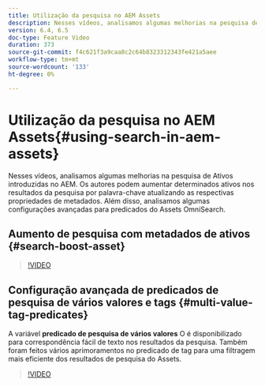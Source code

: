 ```yaml
---
title: Utilização da pesquisa no AEM Assets
description: Nesses vídeos, analisamos algumas melhorias na pesquisa de Ativos introduzidas no AEM. Os autores podem aumentar determinados ativos nos resultados da pesquisa por palavra-chave atualizando as respectivas propriedades de metadados. Além disso, analisamos algumas configurações avançadas para predicados do Assets OmniSearch.
version: 6.4, 6.5
doc-type: Feature Video
duration: 373
source-git-commit: f4c621f3a9caa8c2c64b8323312343fe421a5aee
workflow-type: tm+mt
source-wordcount: '133'
ht-degree: 0%

---
```



# Utilização da pesquisa no AEM Assets{#using-search-in-aem-assets}

Nesses vídeos, analisamos algumas melhorias na pesquisa de Ativos introduzidas no AEM. Os autores podem aumentar determinados ativos nos resultados da pesquisa por palavra-chave atualizando as respectivas propriedades de metadados. Além disso, analisamos algumas configurações avançadas para predicados do Assets OmniSearch.

## Aumento de pesquisa com metadados de ativos {#search-boost-asset}

>[!VIDEO](https://video.tv.adobe.com/v/16766?quality=12&learn=on)

## Configuração avançada de predicados de pesquisa de vários valores e tags {#multi-value-tag-predicates}

A variável **predicado de pesquisa de vários valores** O é disponibilizado para correspondência fácil de texto nos resultados da pesquisa. Também foram feitos vários aprimoramentos no predicado de tag para uma filtragem mais eficiente dos resultados de pesquisa do Assets.

>[!VIDEO](https://video.tv.adobe.com/v/16457?quality=12&learn=on)
